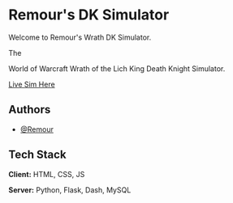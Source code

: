 
# Remour's DK Simulator

Welcome to Remour's Wrath DK Simulator.

The 

World of Warcraft Wrath of the Lich King Death Knight Simulator.


[Live Sim Here](http://remourtech.com/)
## Authors

- [@Remour](https://github.com/Krught)


## Tech Stack

**Client:** HTML, CSS, JS

**Server:** Python, Flask, Dash, MySQL

